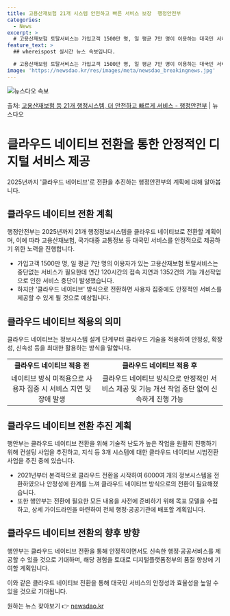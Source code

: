 ```yaml
---
title: 고용산재보험 21개 시스템 안전하고 빠른 서비스 보장  행정안전부
categories:
  - News
excerpt: >
  # 고용산재보험 토탈서비스는 가입고객 1500만 명, 일 평균 7만 명이 이용하는 대국민 서비스로 중단없는 …
feature_text: >
  ## whereispost 실시간 뉴스 속보입니다.

  # 고용산재보험 토탈서비스는 가입고객 1500만 명, 일 평균 7만 명이 이용하는 대국민 서비스로 중단없는 …
image: 'https://newsdao.kr/res/images/meta/newsdao_breakingnews.jpg'
---
```


![뉴스다오 속보](https://newsdao.kr/res/images/meta/newsdao_breakingnews.jpg)

<p>출처: <a href="https://newsdao.kr/3571" rel="dofollow">고용산재보험 등 21개 행정시스템, 더 안전하고 빠르게 서비스 - 행정안전부</a> | 뉴스다오</p>

<h1>클라우드 네이티브 전환을 통한 안정적인 디지털 서비스 제공</h1>

2025년까지 '클라우드 네이티브'로 전환을 추진하는 행정안전부의 계획에 대해 알아봅니다.

<h2 data-ke-size="size26">클라우드 네이티브 전환 계획</h2>
<p data-ke-size="size16">행정안전부는 2025년까지 21개 행정정보시스템을 클라우드 네이티브로 전환할 계획이며, 이에 따라 고용산재보험, 국가대중 교통정보 등 대국민 서비스를 안정적으로 제공하기 위한 노력을 진행합니다.</p>
<ul>
    <li>가입고객 1500만 명, 일 평균 7만 명의 이용자가 있는 고용산재보험 토탈서비스는 중단없는 서비스가 필요한데 연간 120시간의 접속 지연과 1352건의 기능 개선작업으로 인한 서비스 중단이 발생했습니다.</li>
    <li>하지만 '클라우드 네이티브' 방식으로 전환하면 사용자 집중에도 안정적인 서비스를 제공할 수 있게 될 것으로 예상됩니다.</li>
</ul>

<h2 data-ke-size="size26">클라우드 네이티브 적용의 의미</h2>
<p data-ke-size="size16">클라우드 네이티브는 정보시스템 설계 단계부터 클라우드 기술을 적용하여 안정성, 확장성, 신속성 등을 최대한 활용하는 방식을 말합니다.</p>
<table>
    <tr>
        <td style="text-align: center; height: 17px;"><b>클라우드 네이티브 적용 전</b></td>
        <td style="text-align: center; height: 17px;"><b>클라우드 네이티브 적용 후</b></td>
    </tr>
    <tr>
        <td style="text-align: center; height: 17px;">네이티브 방식 미적용으로 사용자 집중 시 서비스 지연 및 장애 발생</td>
        <td style="text-align: center; height: 17px;">클라우드 네이티브 방식으로 안정적인 서비스 제공 및 기능 개선 작업 중단 없이 신속하게 진행 가능</td>
    </tr>
</table>

<h2 data-ke-size="size26">클라우드 네이티브 전환 추진 계획</h2>
<p data-ke-size="size16">행안부는 클라우드 네이티브 전환을 위해 기술적 난도가 높은 작업을 원활히 진행하기 위해 컨설팅 사업을 추진하고, 지식 등 3개 시스템에 대한 클라우드 네이티브 시범전환 사업을 추진 중에 있습니다.</p>
<ul>
    <li>2021년부터 본격적으로 클라우드 전환을 시작하여 6000여 개의 정보시스템을 전환하였으나 안정성에 한계를 느껴 클라우드 네이티브 방식으로의 전환이 필요해졌습니다.</li>
    <li>또한 행안부는 전환에 필요한 모든 내용을 사전에 준비하기 위해 목표 모델을 수립하고, 상세 가이드라인을 마련하여 전체 행정·공공기관에 배포할 계획입니다.</li>
</ul>

<h2 data-ke-size="size26">클라우드 네이티브 전환의 향후 방향</h2>
<p data-ke-size="size16">행안부는 클라우드 네이티브 전환을 통해 안정적이면서도 신속한 행정·공공서비스를 제공할 수 있을 것으로 기대하며, 해당 경험을 토대로 디지털플랫폼정부의 품질 향상에 기여할 계획입니다.</p>

이와 같은 클라우드 네이티브 전환을 통해 대국민 서비스의 안정성과 효율성을 높일 수 있을 것으로 기대됩니다. 

원하는 뉴스 찾아보기 👉 <a href="https://newsdao.kr" rel="dofollow">newsdao.kr</a>


